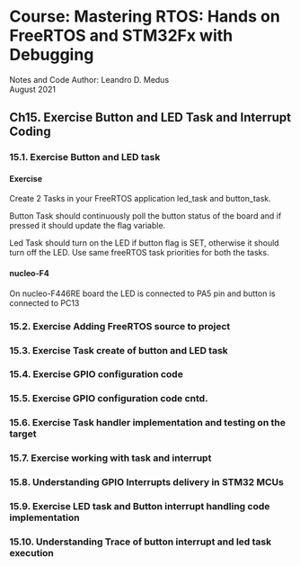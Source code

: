 # Course: Mastering RTOS: Hands on FreeRTOS and STM32Fx with Debugging

Notes and Code Author: Leandro D. Medus  
August 2021

## Ch15. Exercise  Button and LED Task and Interrupt Coding

### 15.1. Exercise  Button and LED task

#### Exercise

Create 2 Tasks in your FreeRTOS application led_task and button_task.

Button Task should continuously poll the button status of the board and if pressed it should update the flag variable.

Led Task should turn on the LED if button flag is SET, otherwise it should turn off the LED. Use same freeRTOS task priorities for both the tasks.


#### nucleo-F4
On nucleo-F446RE board the LED is connected to PA5 pin and button is connected to PC13



### 15.2. Exercise Adding FreeRTOS source to project

### 15.3. Exercise  Task create of button and LED task

### 15.4. Exercise  GPIO configuration code

### 15.5. Exercise  GPIO configuration code cntd.

### 15.6. Exercise  Task handler implementation and testing on the target

### 15.7. Exercise  working with task and interrupt

### 15.8. Understanding GPIO Interrupts delivery in STM32 MCUs

### 15.9. Exercise  LED task and Button interrupt handling code implementation

### 15.10. Understanding Trace of button interrupt and led task execution